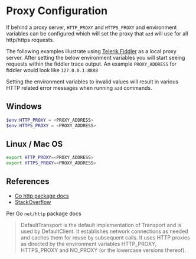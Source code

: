 # Proxy Configuration

If behind a proxy server, `HTTP_PROXY` and `HTTPS_PROXY` and environment variables can be configured which will set the proxy that `azd` will use for all http/https requests.

The following examples illustrate using [Telerik Fiddler](https://www.telerik.com/fiddler) as a local proxy server.
After setting the below environment variables you will start seeing requests within the fiddler trace output. 
An example `PROXY_ADDRESS` for fiddler would look like `127.0.0.1:8888`

Setting the environment variables to invalid values will result in various HTTP related error messages when running `azd` commands.

## Windows

```powershell
$env:HTTP_PROXY = <PROXY_ADDRESS>
$env:HTTPS_PROXY = <PROXY_ADDRESS>
```

## Linux / Mac OS

```bash
export HTTP_PROXY=<PROXY_ADDRESS>
export HTTPS_PROXY=<PROXY_ADDRESS>
```

## References

- [Go http package docs](https://pkg.go.dev/net/http)
- [StackOverflow](https://stackoverflow.com/questions/14661511/setting-up-proxy-for-http-client)

Per Go `net/http` package docs

> DefaultTransport is the default implementation of Transport and is used by DefaultClient. It establishes network connections as needed and caches them for reuse by subsequent calls. It uses HTTP proxies as directed by the environment variables HTTP_PROXY, HTTPS_PROXY and NO_PROXY (or the lowercase versions thereof).
